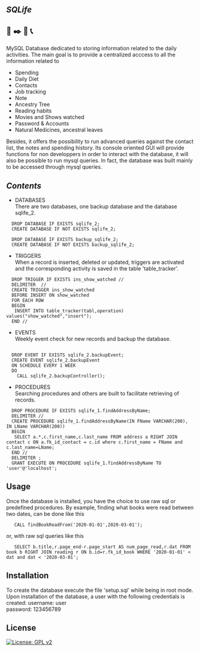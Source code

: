 ## _SQLife_
## :closed_book: :black_nib: :calendar: :telephone_receiver:
MySQL Database dedicated to storing information related to the daily 
activities. The main goal is to provide a centralized acccess to all 
the information related to <br/>
* Spending
* Daily Diet
* Contacts
* Job tracking 
* Note 
* Ancestry Tree
* Reading habits 
* Movies and Shows watched
* Password & Accounts
* Natural Medicines, ancestral leaves

Besides, it offers the possibility to run advanced queries against the 
contact list, the notes and spending history. Its console oriented GUI
will provide functions for non developpers in order to interact with 
the database, it will also be possible to run mysql queries. In fact, 
the database was built mainly to be accessed through mysql queries. 

## _Contents_
* DATABASES <br/>
There are two databases, one backup database and the database sqlife_2.
```mysql
  DROP DATABASE IF EXISTS sqlife_2;
  CREATE DATABASE IF NOT EXISTS sqlife_2;

  DROP DATABASE IF EXISTS backup_sqlife_2;
  CREATE DATABASE IF NOT EXISTS backup_sqlife_2;
```

* TRIGGERS <br/>
When a record is inserted, deleted or updated, triggers are activated and 
the corresponding activity is saved in the table 'table_tracker'.
```mysql
  DROP TRIGGER IF EXISTS ins_show_watched //
  DELIMITER  //
  CREATE TRIGGER ins_show_watched
  BEFORE INSERT ON show_watched
  FOR EACH ROW
  BEGIN 
   INSERT INTO table_tracker(tabl,operation) values("show_watched","insert");
  END //
```


* EVENTS <br/>
Weekly event check for new records and backup the database.
```mysql

  DROP EVENT IF EXISTS sqlife_2.backupEvent;
  CREATE EVENT sqlife_2.backupEvent 
  ON SCHEDULE EVERY 1 WEEK 
  DO 
    CALL sqlife_2.backupController();
```
 
* PROCEDURES <br/>
Searching procedures and others are built to facilitate retrieving of records.
```mysql
  DROP PROCEDURE IF EXISTS sqlife_1.findAddressByName;
  DELIMITER //
  CREATE PROCEDURE sqlife_1.findAddressByName(IN FName VARCHAR(200), IN LName VARCHAR(200))
  BEGIN 
   SELECT a.*,c.first_name,c.last_name FROM address a RIGHT JOIN contact c ON a.fk_id_contact = c.id where c.first_name = FName and c.last_name=LName; 
  END //
  DELIMITER ;
  GRANT EXECUTE ON PROCEDURE sqlife_1.findAddressByName TO 'user'@'localhost'; 
```


## Usage
Once the database is installed, you have the choice to use raw sql or predefined 
procedures. By example, finding what books were read between two dates, can be done like this 
```mysql
   CALL findBookReadFrom('2020-01-01',2020-03-01'); 
```
or, with raw sql queries like this 
```mysql
   SELECT b.title,r.page_end-r.page_start AS num_page_read,r.dat FROM book b RIGHT JOIN reading r ON b.id=r.fk_id_book WHERE '2020-01-01' < dat and dat < '2020-03-01'; 
```



 
## Installation 
To create the database execute the file 'setup.sql' while being in root mode. 
Upon installation of the database, a user with the following credentials is created:
 username: user <br/>
 password: 123456789 <br/>



## License
[![License: GPL v2](https://img.shields.io/badge/License-GPL%20v2-blue.svg)](https://www.gnu.org/licenses/old-licenses/gpl-2.0.en.html)





